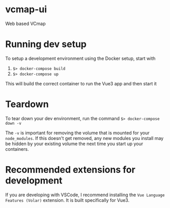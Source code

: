 # vcmap-ui
Web based VCmap

# Running dev setup
To setup a development environment using the Docker setup, start with
1. `$> docker-compose build`
2. `$> docker-compose up`

This will build the correct container to run the Vue3 app and then start it

# Teardown
To tear down your dev environment, run the command
  `$> docker-compose down -v`
  
The `-v` is important for removing the volume that is mounted for your `node_modules`. 
If this doesn't get removed, any new modules you install may be hidden by your existing volume the next
time you start up your containers.


# Recommended extensions for development

If you are developing with VSCode, I recommend installing the `Vue Language Features (Volar)` extension. It is built specifically for Vue3.